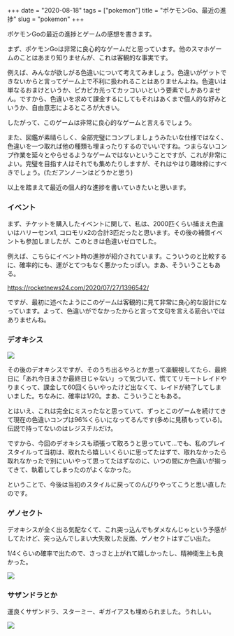 +++
date = "2020-08-18"
tags = ["pokemon"]
title = "ポケモンGo、最近の進捗"
slug = "pokemon"
+++

ポケモンGoの最近の進捗とゲームの感想を書きます。

まず、ポケモンGoは非常に良心的なゲームだと思っています。他のスマホゲームのことはあまり知りませんが、これは客観的な事実です。

例えば、みんなが欲しがる色違いについて考えてみましょう。色違いがゲットできないからと言ってゲーム上で不利に扱われることはありませんよね。色違いは単なるおまけというか、ピカピカ光ってカッコいいという要素でしかありません。ですから、色違いを求めて課金するにしてもそれはあくまで個人的な好みというか、自由意志によるところが大きい。

したがって、このゲームは非常に良心的なゲームと言えるでしょう。

また、図鑑が素晴らしく、全部完璧にコンプしましょうみたいな仕様ではなく、色違いを一つ取れば他の種類も埋まったりするのでいいですね。つまらないコンプ作業を延々とやらせるようなゲームではないということですが、これが非常によい。完璧を目指す人はそれでも集めたりしますが、それはやはり趣味枠にすべきでしょう。(ただアンノーンはどうかと思う)

以上を踏まえて最近の個人的な進捗を書いていきたいと思います。

### イベント

まず、チケットを購入したイベントに関して、私は、2000匹くらい捕まえ色違いはハリーセンx1, コロモリx2の合計3匹だったと思います。その後の補償イベントも参加しましたが、このときは色違いゼロでした。

例えば、こちらにイベント時の進捗が紹介されています。こういうのと比較するに、確率的にも、運がとてつもなく悪かったっぽい。まあ、そういうこともある。

https://rocketnews24.com/2020/07/27/1396542/

ですが、最初に述べたようにこのゲームは客観的に見て非常に良心的な設計になっています。よって、色違いがでなかったからと言って文句を言える筋合いではありませんね。

### デオキシス

![](https://raw.githubusercontent.com/syui/img/master/old/pokemongo_20200818_IMG_0040.PNG)

その後のデオキシスですが、そのうち出るやろとか思って楽観視してたら、最終日に「あれ今日まさか最終日じゃない」って気づいて、慌ててリモートレイドやりまくって、課金して60回くらいやったけど出なくて、レイドが終了してしまいました。ちなみに、確率は1/20。まあ、こういうこともある。

とはいえ、これは完全にミスったなと思っていて、ずっとこのゲームを続けてきて現在の色違いコンプは96%くらいになってるんです(多めに見積もっている)。伝説で持ってないのはレジスチルだけ。

ですから、今回のデオキシスも頑張って取ろうと思っていて...でも、私のプレイスタイルって当初は、取れたら嬉しいくらいに思ってたはずで、取れなかったら取れなかったで別にいいやって思ってたはずなのに、いつの間にか色違いが揃ってきて、執着してしまったのがよくなかった。

ということで、今後は当初のスタイルに戻ってのんびりやってこうと思い直したのです。

### ゲノセクト

デオキシスが全く出る気配なくて、これ突っ込んでもダメなんじゃという予感がしてたけど、突っ込んでしまい大失敗した反面、ゲノセクトはすごい出た。

1/4くらいの確率で出たので、さっさと上がれて嬉しかったし、精神衛生上も良かった。

![](https://raw.githubusercontent.com/syui/img/master/old/pokemongo_20200818_IMG_0039.PNG)

### サザンドラとか

運良くサザンドラ、スターミー、ギガイアスも埋められました。うれしい。

![](https://raw.githubusercontent.com/syui/img/master/old/pokemongo_20200818_IMG_0044.PNG)
